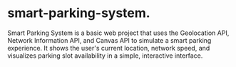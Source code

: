 # smart-parking-system.
Smart Parking System is a basic web project that uses the Geolocation API, Network Information API, and Canvas API to simulate a smart parking experience. It shows the user's current location, network speed, and visualizes parking slot availability in a simple, interactive interface.
